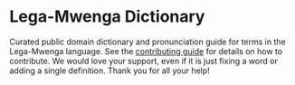 
# Lega-Mwenga Dictionary

Curated public domain dictionary and pronunciation guide for terms in the Lega-Mwenga language. See the [contributing guide](https://github.com/drumworkteam/term/blob/make/.github/contributing.md) for details on how to contribute. We would love your support, even if it is just fixing a word or adding a single definition. Thank you for all your help!